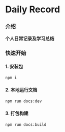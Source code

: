 # Daily Record 

### 介绍
**个人日常记录及学习总结**

### 快速开始
#### 1. 安装包

```bash
npm i
```

#### 2. 本地运行文档

```bash
npm run docs:dev
```

#### 3. 打包构建

```bash
npm run docs:build
```